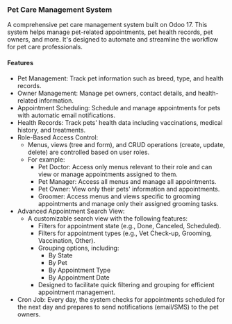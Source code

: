 ### Pet Care Management System
A comprehensive pet care management system built on Odoo 17. This system helps manage pet-related appointments, pet health records, pet owners, and more. It's designed to automate and streamline the workflow for pet care professionals.

#### Features
- Pet Management: Track pet information such as breed, type, and health records.
- Owner Management: Manage pet owners, contact details, and health-related information.
- Appointment Scheduling: Schedule and manage appointments for pets with automatic email notifications.
- Health Records: Track pets' health data including vaccinations, medical history, and treatments.
- Role-Based Access Control:
  - Menus, views (tree and form), and CRUD operations (create, update, delete) are controlled based on user roles.
  - For example:
    - Pet Doctor: Access only menus relevant to their role and can view or manage appointments assigned to them.
    - Pet Manager: Access all menus and manage all appointments.
    - Pet Owner: View only their pets' information and appointments.
    - Groomer: Access menus and views specific to grooming appointments and manage only their assigned grooming tasks.
- Advanced Appointment Search View:
  - A customizable search view with the following features:
    - Filters for appointment state (e.g., Done, Canceled, Scheduled).
    - Filters for appointment types (e.g., Vet Check-up, Grooming, Vaccination, Other).
    - Grouping options, including:
      - By State
      - By Pet
      - By Appointment Type
      - By Appointment Date
    - Designed to facilitate quick filtering and grouping for efficient appointment management.
- Cron Job: Every day, the system checks for appointments scheduled for the next day and prepares to send notifications (email/SMS) to the pet owners.
